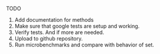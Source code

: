 TODO

1. Add documentation for methods
2. Make sure that google tests are setup and working.
3. Verify tests. And if more are needed.
4. Upload to github repository.
5. Run microbenchmarks and compare with behavior of set.